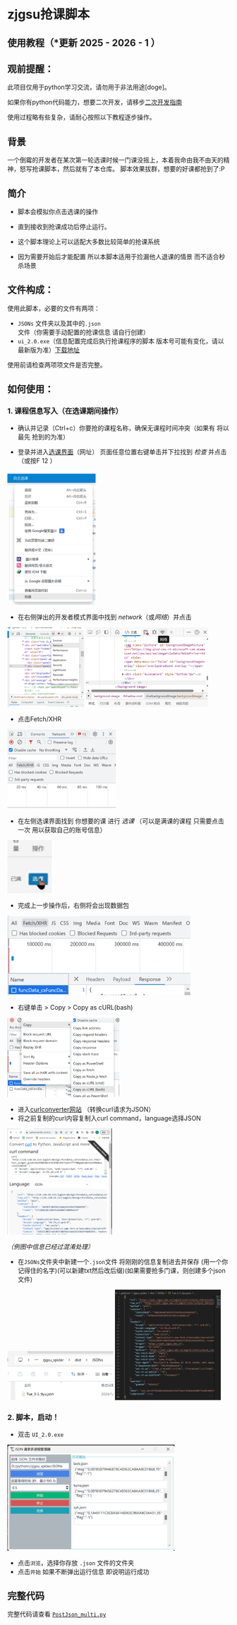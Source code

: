 # zjgsu抢课脚本 
## 使用教程（*更新 2025 - 2026 - 1 ）

## 观前提醒：

此项目仅用于python学习交流，请勿用于非法用途[doge]。

如果你有python代码能力，想要二次开发，请移步[二次开发指南](real_README.md)

使用过程略有些复杂，请耐心按照以下教程逐步操作。

## 背景

一个倒霉的开发者在某次第一轮选课时候一门课没摇上，本着我命由我不由天的精神，怒写抢课脚本，然后就有了本仓库。
脚本效果拔群，想要的好课都抢到了:P


## 简介
- 脚本会模拟你点击选课的操作
- 直到接收到抢课成功后停止运行。
- 这个脚本理论上可以适配大多数比较简单的抢课系统

- 因为需要开始后才能配置 所以本脚本适用于捡漏他人退课的情景 而不适合秒杀场景

## 文件构成：

使用此脚本，必要的文件有两项：
- `JSONs` 文件夹以及其中的`.json`文件（你需要手动配置的抢课信息 请自行创建）
- `ui_2.0.exe`（信息配置完成后执行抢课程序的脚本 版本号可能有变化，请以最新版为准）[下载地址](https://github.com/RwandanMtGorilla/ZJGSU_spider/releases)

使用前请检查两项项文件是否完整。

## 如何使用：
### 1. 课程信息写入（在选课期间操作）

- 确认并记录（Ctrl+c）你要抢的课程名称，确保无课程时间冲突（如果有 将以最先
抢到的为准）

- 登录并进入[选课界面](http://124.160.64.163/jwglxt/)（网址）
页面任意位置右键单击并下拉找到 *检查* 并点击（或按F 12 ）

<img src="img/1.png" width="200">

- 在右侧弹出的开发者模式界面中找到 *network*（或*网络*）并点击

<img src="img/2.png" height="180">
<img src="img/3.png" height="180">

- 点击Fetch/XHR

<img src="img/4.png" height="180">

- 在左侧选课界面找到 你想要的课 进行 *选课* （可以是满课的课程 只需要点击一次 用以获取自己的账号信息）

<img src="img/5.png" height="120">

- 完成上一步操作后，右侧将会出现数据包

<img src="img/6.png" height="180">

- 右键单击 > Copy > Copy as cURL(bash)

<img src="img/7.png" height="180">

- 进入[curlconverter网站](https://curlconverter.com/) （转换curl请求为JSON）
- 将之前复制的curl内容复制入curl command，language选择JSON

<img src="img/11.png" height="240">

*（例图中信息已经过混淆处理）*

- 在`JSONs`文件夹中新建一个`.json`文件 将刚刚的信息复制进去并保存 (用一个你记得住的名字)(可以新建txt然后改后缀)(如果需要抢多门课，则创建多个json文件)

<img src="img/14.png" width="240">

<img src="img/15.png" width="240">


### 2. 脚本，启动！

- 双击 `UI_2.0.exe` 

<img src="img/16.png" height="240">

- 点击`浏览`，选择你存放 `.json` 文件的文件夹
- 点击`开始` 如果不断弹出运行信息 即说明运行成功

## 完整代码
完整代码请查看 [`PostJson_multi.py`](PostJson_multi.py)